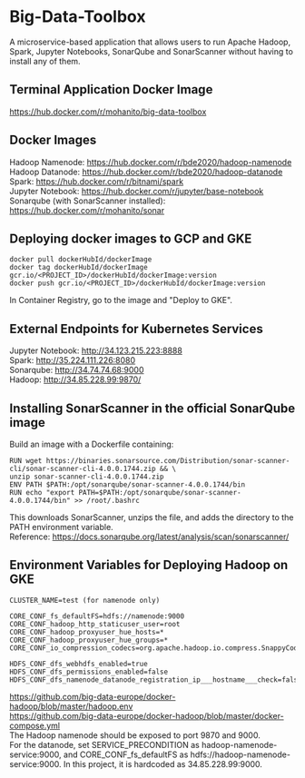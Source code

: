 # Big-Data-Toolbox
A microservice-based application that allows users to run Apache Hadoop, Spark, Jupyter Notebooks, SonarQube and SonarScanner without having to install any of them.

## Terminal Application Docker Image
https://hub.docker.com/r/mohanito/big-data-toolbox

## Docker Images
Hadoop Namenode: https://hub.docker.com/r/bde2020/hadoop-namenode \
Hadoop Datanode: https://hub.docker.com/r/bde2020/hadoop-datanode \
Spark: https://hub.docker.com/r/bitnami/spark \
Jupyter Notebook: https://hub.docker.com/r/jupyter/base-notebook \
Sonarqube (with SonarScanner installed): https://hub.docker.com/r/mohanito/sonar 

## Deploying docker images to GCP and GKE
    docker pull dockerHubId/dockerImage
    docker tag dockerHubId/dockerImage gcr.io/<PROJECT_ID>/dockerHubId/dockerImage:version
    docker push gcr.io/<PROJECT_ID>/dockerHubId/dockerImage:version

In Container Registry, go to the image and "Deploy to GKE".

## External Endpoints for Kubernetes Services
Jupyter Notebook: http://34.123.215.223:8888 \
Spark: http://35.224.111.226:8080 \
Sonarqube: http://34.74.74.68:9000 \
Hadoop: http://34.85.228.99:9870/

## Installing SonarScanner in the official SonarQube image
Build an image with a Dockerfile containing:
```
RUN wget https://binaries.sonarsource.com/Distribution/sonar-scanner-cli/sonar-scanner-cli-4.0.0.1744.zip && \
unzip sonar-scanner-cli-4.0.0.1744.zip
ENV PATH $PATH:/opt/sonarqube/sonar-scanner-4.0.0.1744/bin
RUN echo "export PATH=$PATH:/opt/sonarqube/sonar-scanner-4.0.0.1744/bin" >> /root/.bashrc
```
This downloads SonarScanner, unzips the file, and adds the directory to the PATH environment variable. \
Reference: https://docs.sonarqube.org/latest/analysis/scan/sonarscanner/ 

## Environment Variables for Deploying Hadoop on GKE
```
CLUSTER_NAME=test (for namenode only)

CORE_CONF_fs_defaultFS=hdfs://namenode:9000
CORE_CONF_hadoop_http_staticuser_user=root
CORE_CONF_hadoop_proxyuser_hue_hosts=*
CORE_CONF_hadoop_proxyuser_hue_groups=*
CORE_CONF_io_compression_codecs=org.apache.hadoop.io.compress.SnappyCodec

HDFS_CONF_dfs_webhdfs_enabled=true
HDFS_CONF_dfs_permissions_enabled=false
HDFS_CONF_dfs_namenode_datanode_registration_ip___hostname___check=false
```
https://github.com/big-data-europe/docker-hadoop/blob/master/hadoop.env \
https://github.com/big-data-europe/docker-hadoop/blob/master/docker-compose.yml \
The Hadoop namenode should be exposed to port 9870 and 9000. \
For the datanode, set SERVICE_PRECONDITION as hadoop-namenode-service:9000, and CORE_CONF_fs_defaultFS as hdfs://hadoop-namenode-service:9000. In this project, it is hardcoded as 34.85.228.99:9000.
